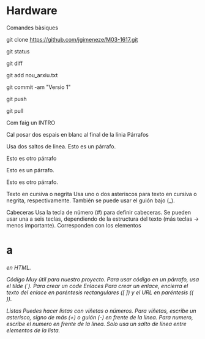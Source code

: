 # Hardware

Comandes bàsiques

git clone https://github.com/jgimeneze/M03-1617.git

git status

git diff

git add nou_arxiu.txt

git commit -am "Versio 1"

git push

git pull

Com faig un INTRO

Cal posar dos espais en blanc al final de la línia
Párrafos




Usa dos saltos de linea.
Esto es un párrafo.


Esto es otro párrafo


Esto es un párrafo.


Esto es otro párrafo.

Texto en cursiva o negrita
Usa uno o dos asteriscos para texto en cursiva o negrita, respectivamente. También se puede usar el guión bajo (_).

Cabeceras
Usa la tecla de número (#) para definir cabeceras. Se pueden usar una a seis teclas, dependiendo de la estructura del texto (más teclas → menos importante). Corresponden con los elementos <h1> a <h6> en HTML.

Código
Muy útil para nuestro proyecto. Para usar código en un párrafo, usa el tilde (`). Para crear un code
Enlaces
Para crear un enlace, encierra el texto del enlace en paréntesis rectangulares ([ ]) y el URL en paréntesis (( )).



Listas
Puedes hacer listas con viñetas o números. Para viñetas, escribe un asterisco, signo de más (+) o guión (-) en frente de la linea. Para numero, escribe el numero en frente de la linea. Solo usa un salto de linea entre elementos de la lista.




